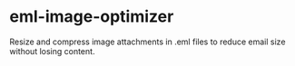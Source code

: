 # eml-image-optimizer
Resize and compress image attachments in .eml files to reduce email size without losing content.
